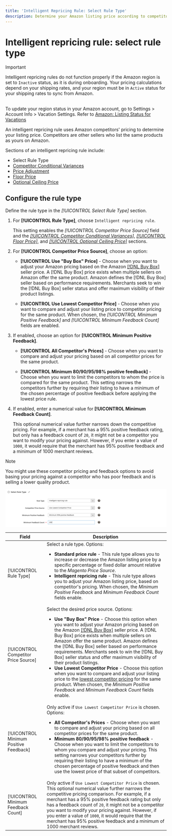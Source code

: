 ```yaml
---
title: 'Intelligent Repricing Rule: Select Rule Type'
description: Determine your Amazon listing price according to competitor pricing by creating an intelligent repricing rule.
---
```


# Intelligent repricing rule: select rule type

>[!IMPORTANT]
>
>Intelligent repricing rules do not function properly if the Amazon region is set to `Inactive` status, as it is during onboarding. Your pricing calculations depend on your shipping rates, and your region must be in `Active` status for your shipping rates to sync from Amazon.<br><br>
>
>To update your region status in your Amazon account, go to Settings > Account Info > Vacation Settings. Refer to [Amazon: Listing Status for Vacations](https://sellercentral.amazon.com/gp/help/help.html?itemID=200135620/"target="_blank)

An intelligent repricing rule uses Amazon competitors' pricing to determine your listing price. Competitors are other sellers who list the same products as yours on Amazon.

Sections of an intelligent repricing rule include:

- Select Rule Type
- [Competitor Conditional Variances](./competitor-conditional-variances.md)
- [Price Adjustment](./price-adjustment.md)
- [Floor Price](./floor-price.md)
- [Optional Ceiling Price](./optional-ceiling-price.md)

## Configure the rule type

Define the rule type in the _[!UICONTROL Select Rule Type]_ section.

1. For **[!UICONTROL Rule Type]**, choose `Intelligent repricing rule`.

   This setting enables the _[!UICONTROL Competitor Price Source]_ field and the [_[!UICONTROL Competitor Conditional Variances]_](./competitor-conditional-variances.md), [_[!UICONTROL Floor Price]_](./floor-price.md), and [_[!UICONTROL Optional Ceiling Price]_](./optional-ceiling-price.md) sections.

1. For **[!UICONTROL Competitor Price Source]**, choose an option:

   - **[!UICONTROL Use "Buy Box" Price]** - Choose when you want to adjust your Amazon pricing based on the Amazon [[!DNL Buy Box]](./buy-box-competitor-pricing.md) seller price. A [!DNL Buy Box] price exists when multiple sellers on Amazon offer the same product. Amazon defines the [!DNL Buy Box] seller based on performance requirements. Merchants seek to win the [!DNL Buy Box] seller status and offer maximum visibility of their product listings.

   - **[!UICONTROL Use Lowest Competitor Price]** - Choose when you want to compare and adjust your listing price to competitor pricing for the same product. When chosen, the _[!UICONTROL Minimum Positive Feedback]_ and _[!UICONTROL Minimum Feedback Count]_ fields are enabled.

1. If enabled, choose an option for **[!UICONTROL Minimum Positive Feedback]**.

   - **[!UICONTROL All Competitor's Prices]** - Choose when you want to compare and adjust your pricing based on all competitor prices for the same product.

   - **[!UICONTROL Minimum 80/90/95/98% positive feedback]** - Choose when you want to limit the competitors to whom the price is compared for the same product. This setting narrows the competitors further by requiring their listing to have a minimum of the chosen percentage of positive feedback before applying the lowest price rule.

1. If enabled, enter a numerical value for **[!UICONTROL Minimum Feedback Count]**.

   This optional numerical value further narrows down the competitive pricing. For example, if a merchant has a 95% positive feedback rating, but only has a feedback count of `20`, it might not be a competitor you want to modify your pricing against. However, if you enter a value of `1000`, it would require that the merchant has 95% positive feedback and a minimum of 1000 merchant reviews.

>[!NOTE]
>
>You might use these competitor pricing and feedback options to avoid basing your pricing against a competitor who has poor feedback and is selling a lower quality product.

![Intelligent repricing rule - select rule type](assets/ob-intelligent-price-rule-type.png)

|Field|Description|
|--- |--- |
|[!UICONTROL Rule Type]|Select a rule type. Options:<ul><li>**Standard price rule** - This rule type allows you to increase or decrease the Amazon listing price by a specific percentage or fixed dollar amount relative to the _Magento Price Source_. </li><li>**Intelligent repricing rule** - This rule type allows you to adjust your Amazon listing price, based on competitor's pricing. When chosen, the _Minimum Positive Feedback_ and _Minimum Feedback Count_ fields enable.</li></ul>|
|[!UICONTROL Competitor Price Source]|Select the desired price source. Options:<ul><li>**Use "Buy Box" Price** - Choose this option when you want to adjust your Amazon pricing based on the Amazon [[!DNL Buy Box]](./buy-box-competitor-pricing.md) seller price. A [!DNL Buy Box] price exists when multiple sellers on Amazon offer the same product. Amazon defines the [!DNL Buy Box] seller based on performance requirements. Merchants seek to win the [!DNL Buy Box] seller status and offer maximum visibility of their product listings.</li><li>**Use Lowest Competitor Price** - Choose this option when you want to compare and adjust your listing price to the [lowest competitor pricing](./lowest-competitor-pricing.md) for the same product. When chosen, the _Minimum Positive Feedback_ and _Minimum Feedback Count_ fields enable.</li></ul> |
|[!UICONTROL Minimum Positive Feedback]|Only active if `Use Lowest Competitor Price` is chosen. Options:<ul><li>**All Competitor's Prices** - Choose when you want to compare and adjust your pricing based on all competitor prices for the same product.</li><li>**Minimum 80/90/95/98% positive feedback** - Choose when you want to limit the competitors to whom you compare and adjust your pricing. This setting narrows your competitors further by requiring their listing to have a minimum of the chosen percentage of positive feedback and then use the lowest price of that subset of competitors.</li></ul> |
|[!UICONTROL Minimum Feedback Count]|Only active if `Use Lowest Competitor Price` is chosen. This optional numerical value further narrows the competitive pricing comparison. For example, if a merchant has a 95% positive feedback rating but only has a feedback count of `20`, it might not be a competitor you want to modify your pricing against. However, if you enter a value of `1000`, it would require that the merchant has 95% positive feedback and a minimum of 1000 merchant reviews. |
